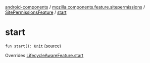 [android-components](../../index.md) / [mozilla.components.feature.sitepermissions](../index.md) / [SitePermissionsFeature](index.md) / [start](./start.md)

# start

`fun start(): `[`Unit`](https://kotlinlang.org/api/latest/jvm/stdlib/kotlin/-unit/index.html) [(source)](https://github.com/mozilla-mobile/android-components/blob/master/components/feature/sitepermissions/src/main/java/mozilla/components/feature/sitepermissions/SitePermissionsFeature.kt#L80)

Overrides [LifecycleAwareFeature.start](../../mozilla.components.support.base.feature/-lifecycle-aware-feature/start.md)

